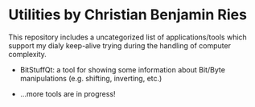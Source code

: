 
# Utilities by Christian Benjamin Ries

This repository includes a uncategorized list of applications/tools which support my dialy keep-alive trying during the handling of computer complexity.

- BitStuffQt: a tool for showing some information about Bit/Byte manipulations (e.g. shifting, inverting, etc.)

- ...more tools are in progress!
 